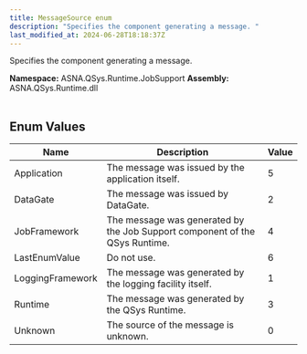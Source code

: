 ```yaml
---
title: MessageSource enum
description: "Specifies the component generating a message. "
last_modified_at: 2024-06-28T18:18:37Z
---
```


Specifies the component generating a message.

**Namespace:** ASNA.QSys.Runtime.JobSupport
**Assembly:** ASNA.QSys.Runtime.dll
<br>
<br>

## Enum Values

| Name | Description | Value
| --- | --- | --- 
| Application | The message was issued by the application itself. | 5 |
| DataGate | The message was issued by DataGate. | 2 |
| JobFramework | The message was generated by the Job Support component of the QSys Runtime. | 4 |
| LastEnumValue | Do not use. | 6 |
| LoggingFramework | The message was generated by the logging facility itself. | 1 |
| Runtime | The message was generated by the QSys Runtime. | 3 |
| Unknown | The source of the message is unknown. | 0 |
